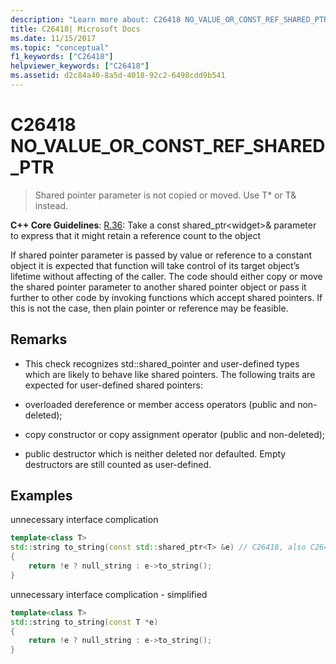 ```yaml
---
description: "Learn more about: C26418 NO_VALUE_OR_CONST_REF_SHARED_PTR"
title: C26418| Microsoft Docs
ms.date: 11/15/2017
ms.topic: "conceptual"
f1_keywords: ["C26418"]
helpviewer_keywords: ["C26418"]
ms.assetid: d2c84a40-8a5d-4018-92c2-6498cdd9b541
---
```

# C26418 NO_VALUE_OR_CONST_REF_SHARED_PTR

> Shared pointer parameter is not copied or moved. Use T* or T& instead.

**C++ Core Guidelines**:
[R.36](https://github.com/isocpp/CppCoreGuidelines/blob/master/CppCoreGuidelines.md#r36-take-a-const-shared_ptrwidget-parameter-to-express-that-it-might-retain-a-reference-count-to-the-object-): Take a const shared_ptr\<widget>& parameter to express that it might retain a reference count to the object

If shared pointer parameter is passed by value or reference to a constant object it is expected that function will take control of its target object’s lifetime without affecting of the caller. The code should either copy or move the shared pointer parameter to another shared pointer object or pass it further to other code by invoking functions which accept shared pointers. If this is not the case, then plain pointer or reference may be feasible.

## Remarks

- This check recognizes std::shared_pointer and user-defined types which are likely to behave like shared pointers. The following traits are expected for user-defined shared pointers:

- overloaded dereference or member access operators (public and non-deleted);

- copy constructor or copy assignment operator (public and non-deleted);

- public destructor which is neither deleted nor defaulted. Empty destructors are still counted as user-defined.

## Examples

unnecessary interface complication

```cpp
template<class T>
std::string to_string(const std::shared_ptr<T> &e) // C26418, also C26415 SMART_PTR_NOT_NEEDED
{
    return !e ? null_string : e->to_string();
}
```

unnecessary interface complication - simplified

```cpp
template<class T>
std::string to_string(const T *e)
{
    return !e ? null_string : e->to_string();
}
```
